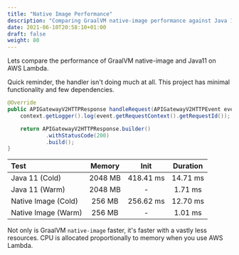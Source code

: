 ```yaml
---
title: "Native Image Performance"
description: "Comparing GraalVM native-image performance against Java 11 on AWS Lambda"
date: 2021-06-10T20:58:10+01:00
draft: false
weight: 80
---
```


Lets compare the performance of GraalVM native-image and Java11 on AWS Lambda.

Quick reminder, the handler isn't doing much at all. This project has minimal functionality
and few dependencies. 

```java
@Override
public APIGatewayV2HTTPResponse handleRequest(APIGatewayV2HTTPEvent event, Context context) {
    context.getLogger().log(event.getRequestContext().getRequestId());

    return APIGatewayV2HTTPResponse.builder()
            .withStatusCode(200)
            .build();
}
```

| Test | Memory | Init | Duration |
|:----------------|:------:|:------:|:-------:|
|   Java 11 (Cold)   |   2048 MB   |   418.41 ms   | 14.71 ms |
|   Java 11 (Warm)   |   2048 MB   |   -   | 1.71 ms |
|   Native Image (Cold)   |   256 MB  |   256.62 ms   | 12.70 ms |
|   Native Image (Warm)   |   256 MB  |   -   | 1.01 ms |

Not only is GraalVM `native-image` faster, it's faster with a vastly less resources. CPU is allocated
proportionally to memory when you use AWS Lambda.